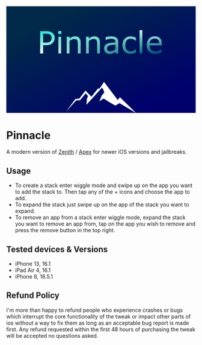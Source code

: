 ![](assets/banner.png) 

# Pinnacle

A modern version of [Zenith](https://havoc.app/package/zenith) / [Apex](http://cydia.saurik.com/package/com.a3tweaks.apex2/) for newer iOS versions and jailbreaks.

## Usage

- To create a stack enter wiggle mode and swipe up on the app you want to add the stack to. Then tap any of the + icons and choose the app to add.
- To expand the stack just swipe up on the app of the stack you want to expand.
- To remove an app from a stack enter wiggle mode, expand the stack you want to remove an app from, tap on the app you wish to remove and press the remove button in the top right.

## Tested devices & Versions
- iPhone 13, 16.1
- iPad Air 4, 16.1
- iPhone 8, 16.5.1

## Refund Policy
I'm more than happy to refund people who experience crashes or bugs which interrupt the core functionality of the tweak or impact other parts of ios without a way to fix them as long as an acceptable bug report is made first. Any refund requested within the first 48 hours of purchasing the tweak will be accepted no questions asked.

